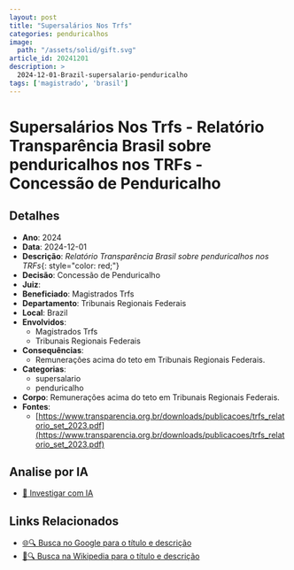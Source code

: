 ```yaml
---
layout: post
title: "Supersalários Nos Trfs"
categories: penduricalhos 
image:
  path: "/assets/solid/gift.svg"
article_id: 20241201
description: >
  2024-12-01-Brazil-supersalario-penduricalho
tags: ['magistrado', 'brasil']
---
```


# Supersalários Nos Trfs - Relatório Transparência Brasil sobre penduricalhos nos TRFs - Concessão de Penduricalho

## Detalhes
- **Ano**: 2024
- **Data**: 2024-12-01
- **Descrição**: <i class="fas fa-money-bill-wave"></i> *Relatório Transparência Brasil sobre penduricalhos nos TRFs*{: style="color: red;"}
- **Decisão**: Concessão de Penduricalho
- **Juiz**: 
- **Beneficiado**: Magistrados Trfs
- **Departamento**: Tribunais Regionais Federais
- **Local**: Brazil
- **Envolvidos**:
  - Magistrados Trfs
  - Tribunais Regionais Federais
- **Consequências**:
  - Remunerações acima do teto em Tribunais Regionais Federais.
- **Categorias**:
  - supersalario
  - penduricalho
- **Corpo**: Remunerações acima do teto em Tribunais Regionais Federais.
- **Fontes**:
  - [https://www.transparencia.org.br/downloads/publicacoes/trfs_relatorio_set_2023.pdf](https://www.transparencia.org.br/downloads/publicacoes/trfs_relatorio_set_2023.pdf)

## Analise por IA
- [🤖 Investigar com IA](https://www.perplexity.ai/search?q=%22penduricalhos%20judiciais%20Brasil%22%20Supersal%C3%A1rios%20Nos%20Trfs%20Relat%C3%B3rio%20Transpar%C3%AAncia%20Brasil%20sobre%20penduricalhos%20nos%20TRFs%20Brazil%202024-12-01%20%20Magistrados%20Trfs)

## Links Relacionados
- [🌐🔍 Busca no Google para o título e descrição](https://www.google.com/search?q=%22penduricalhos%20judiciais%20Brasil%22%20Supersal%C3%A1rios%20Nos%20Trfs%20Relat%C3%B3rio%20Transpar%C3%AAncia%20Brasil%20sobre%20penduricalhos%20nos%20TRFs%20Brazil%202024-12-01%20%20Magistrados%20Trfs)
- [📖🔍 Busca na Wikipedia para o título e descrição](https://pt.wikipedia.org/w/index.php?search=%22penduricalhos%20judiciais%20Brasil%22%20Supersal%C3%A1rios%20Nos%20Trfs%20Relat%C3%B3rio%20Transpar%C3%AAncia%20Brasil%20sobre%20penduricalhos%20nos%20TRFs%20Brazil%202024-12-01%20%20Magistrados%20Trfs)

